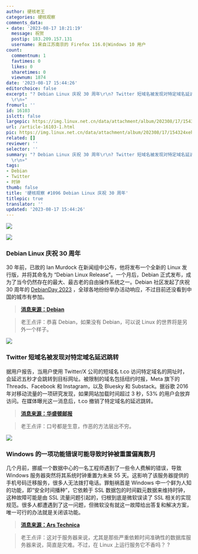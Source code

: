 ```yaml
---
author: 硬核老王
categories: 硬核观察
comments_data:
- date: '2023-08-17 18:21:19'
  message: 祝贺
  postip: 183.209.157.131
  username: 来自江苏南京的 Firefox 116.0|Windows 10 用户
count:
  commentnum: 1
  favtimes: 0
  likes: 0
  sharetimes: 0
  viewnum: 1874
date: '2023-08-17 15:44:26'
editorchoice: false
excerpt: "? Debian Linux 庆祝 30 周年\r\n? Twitter 短域名被发现对特定域名延迟跳转\r\n? Windows 的一项功能错误可能导致时钟被重置偏离数月\r\n»
  \r\n»"
fromurl: ''
id: 16103
islctt: false
largepic: https://img.linux.net.cn/data/attachment/album/202308/17/154324xehr1iht1fphpggt.jpg
url: /article-16103-1.html
pic: https://img.linux.net.cn/data/attachment/album/202308/17/154324xehr1iht1fphpggt.jpg.thumb.jpg
related: []
reviewer: ''
selector: ''
summary: "? Debian Linux 庆祝 30 周年\r\n? Twitter 短域名被发现对特定域名延迟跳转\r\n? Windows 的一项功能错误可能导致时钟被重置偏离数月\r\n»
  \r\n»"
tags:
- Debian
- Twitter
- 时钟
thumb: false
title: '硬核观察 #1096 Debian Linux 庆祝 30 周年'
titlepic: true
translator: ''
updated: '2023-08-17 15:44:26'
---
```


![](https://img.linux.net.cn/data/attachment/album/202308/17/154324xehr1iht1fphpggt.jpg)


![](https://img.linux.net.cn/data/attachment/album/202308/17/154333ewkjijcexacecs2z.jpg)


### Debian Linux 庆祝 30 周年


30 年前，已故的 Ian Murdock 在新闻组中公布，他将发布一个全新的 Linux 发行版，并将其命名为 “Debian Linux Release”。一个月后，Debian 正式发布，成为了当今仍然存在的最大、最古老的自由操作系统之一。Debian 社区发起了庆祝 30 周年的 [DebianDay 2023](https://wiki.debian.org/DebianDay/2023) ，全球各地纷纷举办活动响应，不过目前还没看到中国的城市有参加。



> 
> **[消息来源：Debian](https://bits.debian.org/2023/08/debian-turns-30.html)**
> 
> 
> 



> 
> 老王点评：恭喜 Debian，如果没有 Debian，可以说 Linux 的世界将是另外一个样子。
> 
> 
> 


![](https://img.linux.net.cn/data/attachment/album/202308/17/154345v5qbpakik9vy7pvh.jpg)


### Twitter 短域名被发现对特定域名延迟跳转


据用户报告，当用户使用 Twitter/X 公司的短域名 t.co 访问特定域名的网址时，会延迟五秒才会跳转到目标网址。被限制的域名包括纽约时报，Meta 旗下的 Threads、Facebook 和 Instagram，以及 Bluesky 和 Substack。据谷歌 2016 年对移动流量的一项研究发现，如果网站加载时间超过 3 秒，53% 的用户会放弃访问。在媒体曝光这一消息后，t.co 撤销了特定域名的延迟跳转。



> 
> **[消息来源：华盛顿邮报](https://www.washingtonpost.com/technology/2023/08/15/twitter-x-links-delayed/)**
> 
> 
> 



> 
> 老王点评：口号都是生意，作恶的方法层出不穷。
> 
> 
> 


![](https://img.linux.net.cn/data/attachment/album/202308/17/154406xpov8wurrrobwjxv.jpg)


### Windows 的一项功能错误可能导致时钟被重置偏离数月


几个月前，挪威一个数据中心的一名工程师遇到了一些令人费解的错误，导致 Windows 服务器突然将其系统时钟重置为未来 55 天。这影响了该服务器提供的手机号码迁移服务，很多人无法拨打电话。罪魁祸首是 Windows 中一个鲜为人知的功能，即“安全时间播种”，它依赖于 SSL 数据包的时间戳元数据来维持时钟，这种故障可能是由 SSL 流量问题引起的，归根到底是微软误读了 SSL 相关的实现规范。很多人都遭遇到了这一问题，但微软没有就这一故障给出答复和解决方案，唯一可行的办法就是关闭该功能。



> 
> **[消息来源：Ars Technica](https://arstechnica.com/security/2023/08/windows-feature-that-resets-system-clocks-based-on-random-data-is-wreaking-havoc/)**
> 
> 
> 



> 
> 老王点评：这对于服务器来说，尤其是那些严重依赖时间准确性的数据库服务器来说，简直是灾难。不过，在 Linux 上运行服务它不香吗？ ?
> 
> 
>